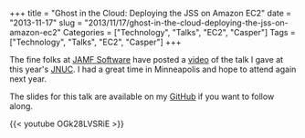 +++
title = "Ghost in the Cloud: Deploying the JSS on Amazon EC2"
date = "2013-11-17"
slug = "2013/11/17/ghost-in-the-cloud-deploying-the-jss-on-amazon-ec2"
Categories = ["Technology", "Talks", "EC2", "Casper"]
Tags = ["Technology", "Talks", "EC2", "Casper"]
+++

The fine folks at [JAMF Software][1] have posted a [video][2] of the talk I gave at this year's [JNUC][3]. I had a great time in Minneapolis and hope to attend again next year.

The slides for this talk are available on my [GitHub][4] if you want to follow along.

{{< youtube OGk28LVSRiE >}}

[1]: http://www.jamfsoftware.com/
[2]: http://www.jamfsoftware.com/latest/video-ghost-in-the-cloud
[3]: http://www.jamfsoftware.com/jnuc
[4]: https://github.com/futureimperfect/slides
